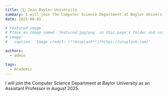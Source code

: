 ```yaml
---
title: 🧑‍🏫 Join Baylor University
summary: I will join the Computer Science Department at Baylor University in Fall 2025.
date: 2025-08-01

# Featured image
# Place an image named `featured.jpg/png` in this page's folder and customize its options here.
# image:
#   caption: 'Image credit: [**Unsplash**](https://unsplash.com)'

authors:
  - admin

tags:
  - Academic
---
```

I will join the Computer Science Department at Baylor University as an Assistant Professor in August 2025.
